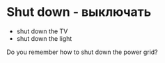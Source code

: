 # Shut down - выключать

- shut down the TV
- shut down the light

Do you remember how to shut down the power grid?

